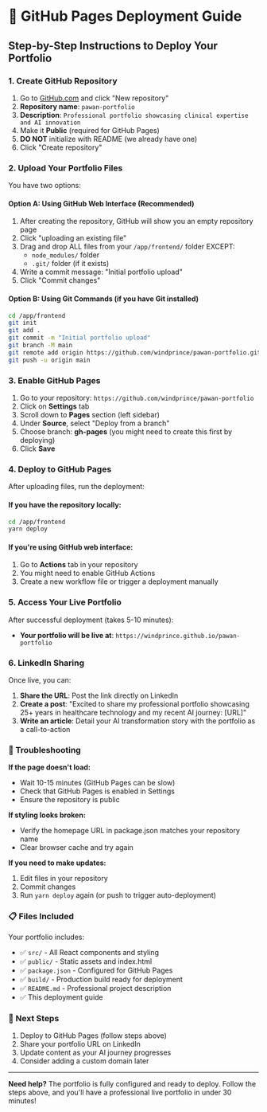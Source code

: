 # 🚀 GitHub Pages Deployment Guide

## Step-by-Step Instructions to Deploy Your Portfolio

### 1. Create GitHub Repository

1. Go to [GitHub.com](https://github.com/windprince) and click "New repository"
2. **Repository name**: `pawan-portfolio`
3. **Description**: `Professional portfolio showcasing clinical expertise and AI innovation`
4. Make it **Public** (required for GitHub Pages)
5. **DO NOT** initialize with README (we already have one)
6. Click "Create repository"

### 2. Upload Your Portfolio Files

You have two options:

#### Option A: Using GitHub Web Interface (Recommended)
1. After creating the repository, GitHub will show you an empty repository page
2. Click "uploading an existing file"
3. Drag and drop ALL files from your `/app/frontend/` folder EXCEPT:
   - `node_modules/` folder
   - `.git/` folder (if it exists)
4. Write a commit message: "Initial portfolio upload"
5. Click "Commit changes"

#### Option B: Using Git Commands (if you have Git installed)
```bash
cd /app/frontend
git init
git add .
git commit -m "Initial portfolio upload"
git branch -M main
git remote add origin https://github.com/windprince/pawan-portfolio.git
git push -u origin main
```

### 3. Enable GitHub Pages

1. Go to your repository: `https://github.com/windprince/pawan-portfolio`
2. Click on **Settings** tab
3. Scroll down to **Pages** section (left sidebar)
4. Under **Source**, select "Deploy from a branch"
5. Choose branch: **gh-pages** (you might need to create this first by deploying)
6. Click **Save**

### 4. Deploy to GitHub Pages

After uploading files, run the deployment:

#### If you have the repository locally:
```bash
cd /app/frontend
yarn deploy
```

#### If you're using GitHub web interface:
1. Go to **Actions** tab in your repository
2. You might need to enable GitHub Actions
3. Create a new workflow file or trigger a deployment manually

### 5. Access Your Live Portfolio

After successful deployment (takes 5-10 minutes):
- **Your portfolio will be live at**: `https://windprince.github.io/pawan-portfolio`

### 6. LinkedIn Sharing

Once live, you can:
1. **Share the URL**: Post the link directly on LinkedIn
2. **Create a post**: "Excited to share my professional portfolio showcasing 25+ years in healthcare technology and my recent AI journey: [URL]"
3. **Write an article**: Detail your AI transformation story with the portfolio as a call-to-action

### 🔧 Troubleshooting

**If the page doesn't load:**
- Wait 10-15 minutes (GitHub Pages can be slow)
- Check that GitHub Pages is enabled in Settings
- Ensure the repository is public

**If styling looks broken:**
- Verify the homepage URL in package.json matches your repository name
- Clear browser cache and try again

**If you need to make updates:**
1. Edit files in your repository
2. Commit changes
3. Run `yarn deploy` again (or push to trigger auto-deployment)

### 📋 Files Included

Your portfolio includes:
- ✅ `src/` - All React components and styling
- ✅ `public/` - Static assets and index.html
- ✅ `package.json` - Configured for GitHub Pages
- ✅ `build/` - Production build ready for deployment
- ✅ `README.md` - Professional project description
- ✅ This deployment guide

### 🎯 Next Steps

1. Deploy to GitHub Pages (follow steps above)
2. Share your portfolio URL on LinkedIn
3. Update content as your AI journey progresses
4. Consider adding a custom domain later

---

**Need help?** The portfolio is fully configured and ready to deploy. Follow the steps above, and you'll have a professional live portfolio in under 30 minutes!